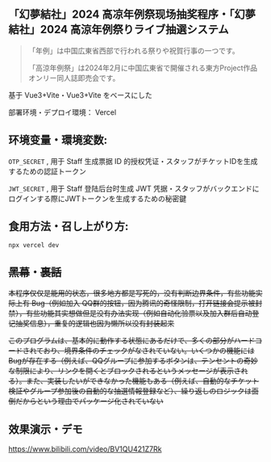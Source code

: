 ## 「幻夢結社」2024 高凉年例祭现场抽奖程序・「幻夢結社」2024 高涼年例祭りライブ抽選システム
> 「年例」は中国広東省西部で行われる祭りや祝賀行事の一つです。
>
> 「高涼年例祭」は2024年2月に中国広東省で開催される東方Project作品オンリー同人誌即売会です。

基于 Vue3+Vite・Vue3+Vite をベースにした

部署环境・デプロイ環境： Vercel

## 环境变量・環境変数:

`OTP_SECRET` , 用于 Staff 生成票据 ID 的授权凭证・スタッフがチケットIDを生成するための認証トークン

`JWT_SECRET` , 用于 Staff 登陆后台时生成 JWT 凭据・スタッフがバックエンドにログインする際にJWTトークンを生成するための秘密鍵

## 食用方法・召し上がり方:

`npx vercel dev`

## ~~黑幕~~・~~裏話~~

~~本程序仅仅是能用的状态，很多地方都是写死的，没有判断边界条件，有些功能实际上有 Bug（例如加入 QQ群的按钮，因为腾讯的奇怪限制，打开链接会提示被封禁），有些功能其实想做但是没有办法实现（例如自动化验票以及加入群后自动登记抽奖信息），重复的逻辑也因为懒所以没有封装起来~~

~~このプログラムは、基本的に動作する状態にあるだけで、多くの部分がハードコードされており、境界条件のチェックがなされていない。いくつかの機能にはBugが存在する（例えば、QQグループに参加するボタンは、テンセントの奇妙な制限により、リンクを開くとブロックされるというメッセージが表示される）。また、実装したいができなかった機能もある（例えば、自動的なチケット検証やグループ参加後の自動的な抽選情報登録など）、繰り返しのロジックは面倒だからという理由でパッケージ化されていない~~

## 效果演示・デモ

https://www.bilibili.com/video/BV1QU421Z7Rk
